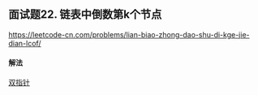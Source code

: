 ## 面试题22. 链表中倒数第k个节点

https://leetcode-cn.com/problems/lian-biao-zhong-dao-shu-di-kge-jie-dian-lcof/


#### 解法  

[双指针](_1.py)

